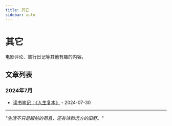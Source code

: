 ```yaml
---
title: 其它
sidebar: auto
---
```


# 其它

电影评论、旅行日记等其他有趣的内容。

## 文章列表
### 2024年7月
- [读书笔记：《人生复本》](./read-renshenfuben.md) - 2024-07-30
  


---

*"生活不只是眼前的苟且，还有诗和远方的田野。"*